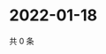 # 2022-01-18

共 0 条

<!-- BEGIN WEIBO -->
<!-- 最后更新时间 Tue Jan 18 2022 13:07:11 GMT+0800 (China Standard Time) -->

<!-- END WEIBO -->
